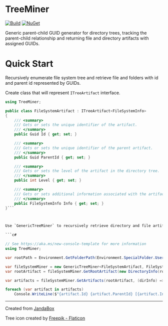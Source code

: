 # TreeMiner

[![Build](https://github.com/Jandini/TreeMiner/actions/workflows/build.yml/badge.svg)](https://github.com/Jandini/TreeMiner/actions/workflows/build.yml)
[![NuGet](https://github.com/Jandini/TreeMiner/actions/workflows/nuget.yml/badge.svg)](https://github.com/Jandini/TreeMiner/actions/workflows/nuget.yml)

Generic parent-child GUID generator for directory trees, tracking the parent-child relationship and returning file and directory artifacts with assigned GUIDs.

# Quick Start

Recursively enumerate file system tree and retrieve file and folders with id and parent id represented by GUIDs.

Create class that will represent `ITreeArtifact` interface. 

```c#
using TreeMiner;

public class FileSystemArtifact : ITreeArtifact<FileSystemInfo>
{
    /// <summary>
    /// Gets or sets the unique identifier of the artifact.
    /// </summary>
    public Guid Id { get; set; }

    /// <summary>
    /// Gets or sets the unique identifier of the parent artifact.
    /// </summary>
    public Guid ParentId { get; set; }

    /// <summary>
    /// Gets or sets the level of the artifact in the directory tree.
    /// </summary>
    public int Level { get; set; }

    /// <summary>
    /// Gets or sets additional information associated with the artifact.
    /// </summary>
    public FileSystemInfo Info { get; set; }
}```



Use `GenericTreeMiner` to recursively retrieve directory and file artifacts from file system using `FileInfo` and `DirectoryInfo` objects.

```c#

// See https://aka.ms/new-console-template for more information
using TreeMiner;

var rootPath = Environment.GetFolderPath(Environment.SpecialFolder.UserProfile);

var fileSystemMiner = new GenericTreeMiner<FileSystemArtifact, FileSystemInfo, FileInfo, DirectoryInfo>();
var rootArtifact = fileSystemMiner.GetRootArtifact(new DirectoryInfo(rootPath));

var artifacts = fileSystemMiner.GetArtifacts(rootArtifact, (dirInfo) => dirInfo.GetFileSystemInfos());

foreach (var artifact in artifacts)
    Console.WriteLine($"{artifact.Id} {artifact.ParentId} [{artifact.Info.FullName}]");
```




---
Created from [JandaBox](https://github.com/Jandini/JandaBox)

Tree icon created by [Freepik - Flaticon](https://www.flaticon.com/free-icons/tree)
